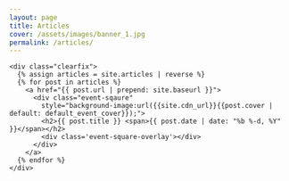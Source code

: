 ```yaml
---
layout: page
title: Articles
cover: /assets/images/banner_1.jpg
permalink: /articles/
---
```


<div class="home">

    <div class="clearfix">
      {% assign articles = site.articles | reverse %}
      {% for post in articles %}
        <a href="{{ post.url | prepend: site.baseurl }}">
          <div class="event-sqaure"
            style="background-image:url({{site.cdn_url}}{{post.cover | default: default_event_cover}});">
            <h2>{{ post.title }} <span>{{ post.date | date: "%b %-d, %Y" }}</span></h2>
            <div class='event-square-overlay'></div>
          </div>
        </a>
      {% endfor %}
    </div>

</div>
